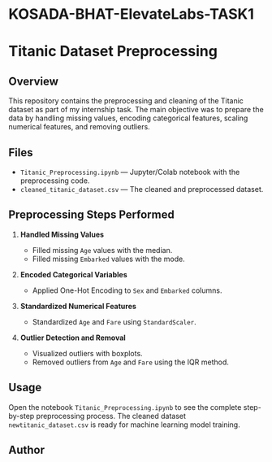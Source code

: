 # KOSADA-BHAT-ElevateLabs-TASK1

# Titanic Dataset Preprocessing

## Overview

This repository contains the preprocessing and cleaning of the Titanic dataset as part of my internship task. The main objective was to prepare the data by handling missing values, encoding categorical features, scaling numerical features, and removing outliers.

## Files

- `Titanic_Preprocessing.ipynb` — Jupyter/Colab notebook with the preprocessing code.
- `cleaned_titanic_dataset.csv` — The cleaned and preprocessed dataset.

## Preprocessing Steps Performed

1. **Handled Missing Values**  
   - Filled missing `Age` values with the median.  
   - Filled missing `Embarked` values with the mode.

2. **Encoded Categorical Variables**  
   - Applied One-Hot Encoding to `Sex` and `Embarked` columns.

3. **Standardized Numerical Features**  
   - Standardized `Age` and `Fare` using `StandardScaler`.

4. **Outlier Detection and Removal**  
   - Visualized outliers with boxplots.  
   - Removed outliers from `Age` and `Fare` using the IQR method.

## Usage

Open the notebook `Titanic_Preprocessing.ipynb` to see the complete step-by-step preprocessing process. The cleaned dataset `newtitanic_dataset.csv` is ready for machine learning model training.

## Author



